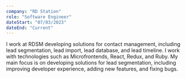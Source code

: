```yaml
---
company: "RD Station"
role: "Software Engineer"
dateStart: "07/03/2023"
dateEnd: "Current"
---
```


I work at RDSM developing solutions for contact management, including lead segmentation, lead import, lead database, and lead timeline. I work with technologies such as Microfrontends, React, Redux, and Ruby. My main focus is on developing solutions for lead segmentation, including improving developer experience, adding new features, and fixing bugs.
